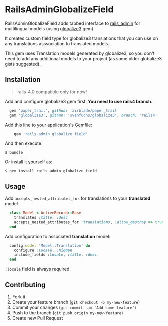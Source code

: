 # RailsAdminGlobalizeField

  RailsAdminGlobalizeField adds tabbed interface to [rails_admin](https://github.com/sferik/rails_admin) for multilingual models (using [globalize3](https://github.com/svenfuchs/globalize3) gem)

  It creates custom field type for globalize3 translations that you can use on any translations asssociation to translated models.

  This gem uses Translation models generated by globalize3, so you don't need to add any additional models to your project (as some older globalize3 gists suggested).

## Installation

> rails-4.0 compatible only for now!

Add and configure globalize3 gem first. **You need to use rails4 branch.**
``` ruby
  gem 'paper_trail', github: 'airblade/paper_trail'
  gem 'globalize3', github: 'svenfuchs/globalize3', branch: 'rails4'
```


Add this line to your application's Gemfile:
``` ruby
    gem 'rails_admin_globalize_field'
```

And then execute:

    $ bundle

Or install it yourself as:

    $ gem install rails_admin_globalize_field

## Usage

Add `accepts_nested_attributes_for` for translations to your **translated** model
``` ruby
  class Model < ActiveRecord::Base
    translates :title, :desc
    accepts_nested_attributes_for :translations, :allow_destroy => true
  end
```

Add configuration to associated **translation** model:
``` ruby
  config.model 'Model::Translation' do
    configure :locale, :hidden
    include_fields :locale, :title, :desc
  end
```
`:locale` field is always required.



## Contributing

1. Fork it
2. Create your feature branch (`git checkout -b my-new-feature`)
3. Commit your changes (`git commit -am 'Add some feature'`)
4. Push to the branch (`git push origin my-new-feature`)
5. Create new Pull Request
